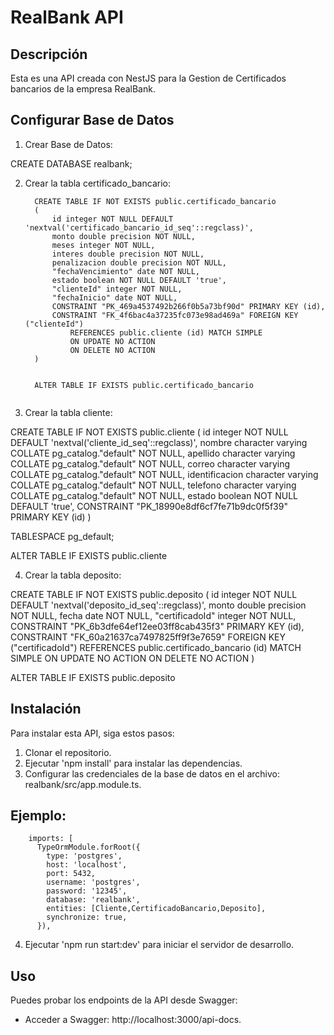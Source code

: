 # RealBank API

## Descripción
Esta es una API creada con NestJS para la Gestion de Certificados bancarios de la empresa RealBank.

## Configurar Base de Datos

1. Crear Base de Datos: 

  CREATE DATABASE realbank;

2. Crear la tabla certificado_bancario: 

    ```
      CREATE TABLE IF NOT EXISTS public.certificado_bancario
      (
          id integer NOT NULL DEFAULT 'nextval('certificado_bancario_id_seq'::regclass)',
          monto double precision NOT NULL,
          meses integer NOT NULL,
          interes double precision NOT NULL,
          penalizacion double precision NOT NULL,
          "fechaVencimiento" date NOT NULL,
          estado boolean NOT NULL DEFAULT 'true',
          "clienteId" integer NOT NULL,
          "fechaInicio" date NOT NULL,
          CONSTRAINT "PK_469a4537492b266f0b5a73bf90d" PRIMARY KEY (id),
          CONSTRAINT "FK_4f6bac4a37235fc073e98ad469a" FOREIGN KEY ("clienteId")
              REFERENCES public.cliente (id) MATCH SIMPLE
              ON UPDATE NO ACTION
              ON DELETE NO ACTION
      )


      ALTER TABLE IF EXISTS public.certificado_bancario
      
    ```

3. Crear la tabla cliente: 

  CREATE TABLE IF NOT EXISTS public.cliente
  (
      id integer NOT NULL DEFAULT 'nextval('cliente_id_seq'::regclass)',
      nombre character varying COLLATE pg_catalog."default" NOT NULL,
      apellido character varying COLLATE pg_catalog."default" NOT NULL,
      correo character varying COLLATE pg_catalog."default" NOT NULL,
      identificacion character varying COLLATE pg_catalog."default" NOT NULL,
      telefono character varying COLLATE pg_catalog."default" NOT NULL,
      estado boolean NOT NULL DEFAULT 'true',
      CONSTRAINT "PK_18990e8df6cf7fe71b9dc0f5f39" PRIMARY KEY (id)
  )

  TABLESPACE pg_default;

  ALTER TABLE IF EXISTS public.cliente

4. Crear la tabla deposito: 

  CREATE TABLE IF NOT EXISTS public.deposito
  (
      id integer NOT NULL DEFAULT 'nextval('deposito_id_seq'::regclass)',
      monto double precision NOT NULL,
      fecha date NOT NULL,
      "certificadoId" integer NOT NULL,
      CONSTRAINT "PK_6b3dfe64ef12ee03ff8cab435f3" PRIMARY KEY (id),
      CONSTRAINT "FK_60a21637ca7497825ff9f3e7659" FOREIGN KEY ("certificadoId")
          REFERENCES public.certificado_bancario (id) MATCH SIMPLE
          ON UPDATE NO ACTION
          ON DELETE NO ACTION
  )

  ALTER TABLE IF EXISTS public.deposito


## Instalación
Para instalar esta API, siga estos pasos:
1. Clonar el repositorio.
2. Ejecutar 'npm install' para instalar las dependencias.
3. Configurar las credenciales de la base de datos en el archivo: realbank/src/app.module.ts.

 ## Ejemplo:

        imports: [
          TypeOrmModule.forRoot({
            type: 'postgres',
            host: 'localhost',
            port: 5432,
            username: 'postgres',
            password: '12345',
            database: 'realbank',
            entities: [Cliente,CertificadoBancario,Deposito],
            synchronize: true,
          }),
 
4. Ejecutar 'npm run start:dev' para iniciar el servidor de desarrollo.

## Uso
Puedes probar los endpoints de la API desde Swagger:
- Acceder a Swagger: http://localhost:3000/api-docs.


